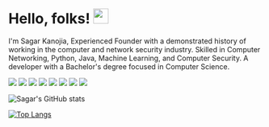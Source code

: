 # Hello, folks! <img src="https://raw.githubusercontent.com/MartinHeinz/MartinHeinz/master/wave.gif" width="30px">
I'm Sagar Kanojia, Experienced Founder with a demonstrated history of working in the computer and network security industry. Skilled in Computer Networking, Python, Java, Machine Learning, and Computer Security. A developer with a Bachelor's degree focused in Computer Science.

![](https://img.shields.io/badge/<OS>-<LINUX>-informational?style=flat&logo=<LOGO_NAME>&logoColor=white&color=2bbc8a)
![](https://img.shields.io/badge/<CODE>-<PYTHON>-informational?style=flat&logo=<LOGO_NAME>&logoColor=white&color=2bbc8a)
![](https://img.shields.io/badge/<CODE>-<JAVA>-informational?style=flat&logo=<LOGO_NAME>&logoColor=white&color=2bbc8a)
![](https://img.shields.io/badge/<SKILLS>-<CYBERSECURITY>-informational?style=flat&logo=<LOGO_NAME>&logoColor=white&color=2bbc8a)
![](https://img.shields.io/badge/<SKILLS>-<NETWORKING>-informational?style=flat&logo=<LOGO_NAME>&logoColor=white&color=2bbc8a)
![](https://img.shields.io/badge/<SKILLS>-<Cloud>-informational?style=flat&logo=<LOGO_NAME>&logoColor=white&color=2bbc8a)
![](https://img.shields.io/badge/<SKILLS>-<AWS>-informational?style=flat&logo=<LOGO_NAME>&logoColor=white&color=2bbc8a)
![](https://img.shields.io/badge/<SKILLS>-<GCP>-informational?style=flat&logo=<LOGO_NAME>&logoColor=white&color=2bbc8a)

![Sagar's GitHub stats](https://github-readme-stats.vercel.app/api?username=SagarKanojia1&theme=dark&show_icons=true)

[![Top Langs](https://github-readme-stats.vercel.app/api/top-langs/?username=SagarKanojia1&theme=dark&show_icons=true)](https://github.com/anuraghazra/github-readme-stats)
